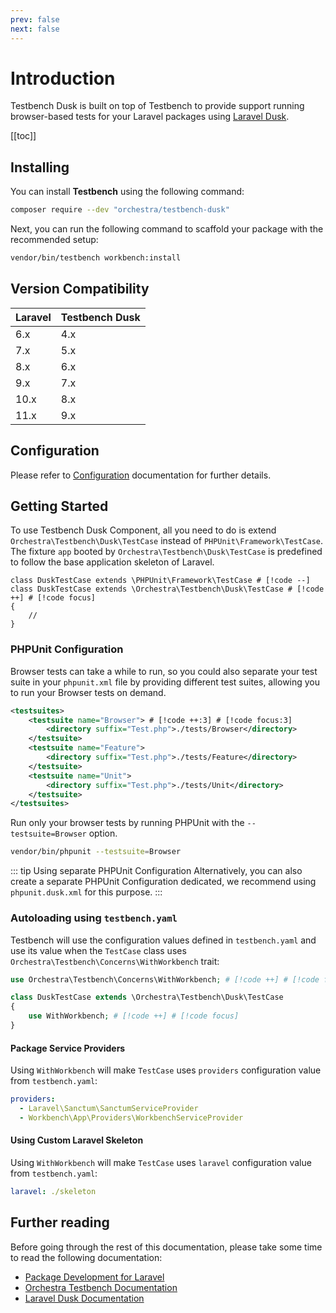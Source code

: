 ```yaml
---
prev: false
next: false
---
```


# Introduction

Testbench Dusk is built on top of Testbench to provide support running browser-based tests for your Laravel packages using [Laravel Dusk](https://laravel.com/docs/dusk).

[[toc]]

## Installing

You can install **Testbench** using the following command:

```bash
composer require --dev "orchestra/testbench-dusk"
```

Next, you can run the following command to scaffold your package with the recommended setup:

```bash
vendor/bin/testbench workbench:install
```

## Version Compatibility

 Laravel  | Testbench Dusk
:---------|:----------
 6.x      | 4.x
 7.x      | 5.x
 8.x      | 6.x
 9.x      | 7.x
 10.x     | 8.x
 11.x     | 9.x

## Configuration

Please refer to [Configuration](/getting-started/configuration) documentation for further details.

## Getting Started

To use Testbench Dusk Component, all you need to do is extend `Orchestra\Testbench\Dusk\TestCase` instead of `PHPUnit\Framework\TestCase`. The fixture `app` booted by `Orchestra\Testbench\Dusk\TestCase` is predefined to follow the base application skeleton of Laravel.

```php{1}
class DuskTestCase extends \PHPUnit\Framework\TestCase # [!code --]
class DuskTestCase extends \Orchestra\Testbench\Dusk\TestCase # [!code ++] # [!code focus]
{
    //
}
```

### PHPUnit Configuration

Browser tests can take a while to run, so you could also separate your test suite in your `phpunit.xml` file by providing different test suites, allowing you to run your Browser tests on demand.

```xml
<testsuites>
    <testsuite name="Browser"> # [!code ++:3] # [!code focus:3]
        <directory suffix="Test.php">./tests/Browser</directory>
    </testsuite>
    <testsuite name="Feature">
        <directory suffix="Test.php">./tests/Feature</directory>
    </testsuite>
    <testsuite name="Unit">
        <directory suffix="Test.php">./tests/Unit</directory>
    </testsuite>
</testsuites>
```

Run only your browser tests by running PHPUnit with the `--testsuite=Browser` option.

```bash
vendor/bin/phpunit --testsuite=Browser
```

::: tip Using separate PHPUnit Configuration
Alternatively, you can also create a separate PHPUnit Configuration dedicated, we recommend using `phpunit.dusk.xml` for this purpose.
:::

### Autoloading using `testbench.yaml`

Testbench will use the configuration values defined in `testbench.yaml` and use its value when the `TestCase` class uses `Orchestra\Testbench\Concerns\WithWorkbench` trait:

```php
use Orchestra\Testbench\Concerns\WithWorkbench; # [!code ++] # [!code focus]

class DuskTestCase extends \Orchestra\Testbench\Dusk\TestCase
{
    use WithWorkbench; # [!code ++] # [!code focus]
}
```

#### Package Service Providers

Using `WithWorkbench` will make `TestCase` uses `providers` configuration value from `testbench.yaml`:

```yaml
providers:
  - Laravel\Sanctum\SanctumServiceProvider
  - Workbench\App\Providers\WorkbenchServiceProvider
```

#### Using Custom Laravel Skeleton

Using `WithWorkbench` will make `TestCase` uses `laravel` configuration value from `testbench.yaml`:

```yaml
laravel: ./skeleton
```

## Further reading

Before going through the rest of this documentation, please take some time to read the following documentation:

* [Package Development for Laravel](https://laravel.com/docs/packages)
* [Orchestra Testbench Documentation](/testbench)
* [Laravel Dusk Documentation](https://laravel.com/docs/dusk)


